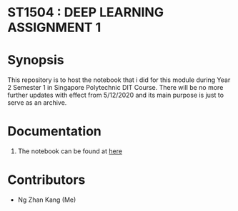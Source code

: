 # ST1504 : DEEP LEARNING ASSIGNMENT 1

# Synopsis

This repository is to host the notebook that i did for this module during Year 2 Semester 1 in Singapore Polytechnic DIT Course. There will be no more further updates with effect from 5/12/2020 and its main purpose is just to serve as an archive.

# Documentation
1. The notebook can be found at [here](./Assignment_1.ipynb)

# Contributors
- Ng Zhan Kang (Me)
